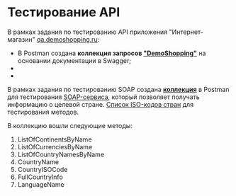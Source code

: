 # Тестирование API
В рамках задания по тестированию API приложения "Интернет-магазин" [qa.demoshopping.ru](https://qa.demoshopping.ru/):  
+ В Postman cоздана **коллекция запросов ["DemoShopping"](https://www.postman.com/planetary-station-89119/my-workspace/collection/e384kuu/demoshopping?action=share&creator=38350593&active-environment=38350593-767f5119-c677-465d-9cbd-26b77d52f7da)** на основании документации в Swagger;
+   
+   
В рамках задания по тестированию SOAP создана [**коллекция**](https://www.postman.com/planetary-station-89119/my-workspace/collection/ka3k4x2/soap?action=share&creator=38350593) в Postman для тестирования [SOAP-сервиса](http://webservices.oorsprong.org/websamples.countryinfo/CountryInfoService.wso?WSDL), который позволяет получать информацию о целевой стране. [Список ISO-кодов стран](https://en.wikipedia.org/wiki/List_of_ISO_3166_country_codes) для тестирования методов.

В коллекцию вошли следующие методы:  
1. ListOfContinentsByName  
2. ListOfCurrenciesByName  
3. ListOfCountryNamesByName  
4. CountryName  
5. CountryISOCode  
6. FullCountryInfo  
7. LanguageName  
